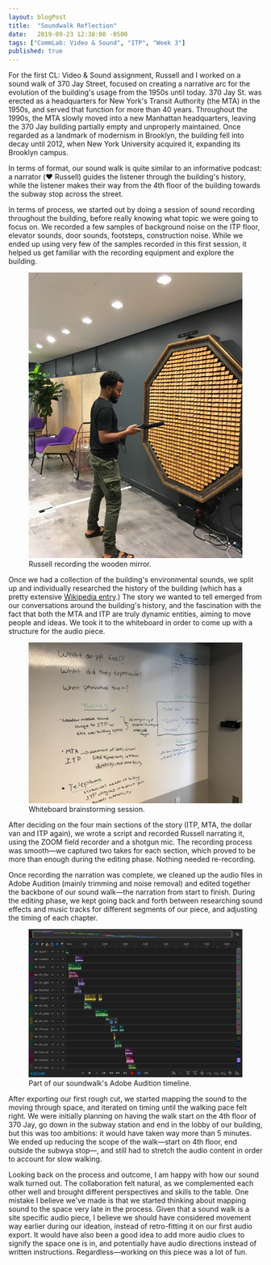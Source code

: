 ```yaml
---
layout: blogPost
title:  "Soundwalk Reflection"
date:   2019-09-23 12:38:00 -0500
tags: ["CommLab: Video & Sound", "ITP", "Week 3"]
published: true
---
```


For the first CL: Video & Sound assignment, Russell and I worked on a sound walk of 370 Jay Street, focused on creating a narrative arc for the evolution of the building's usage from the 1950s until today. 370 Jay St. was erected as a headquarters for New York's Transit Authority (the MTA) in the 1950s, and served that function for more than 40 years. Throughout the 1990s, the MTA slowly moved into a new Manhattan headquarters, leaving the 370 Jay building partially empty and unproperly maintained. Once regarded as a landmark of modernism in Brooklyn, the building fell into decay until 2012, when New York University acquired it, expanding its Brooklyn campus.

In terms of format, our sound walk is quite similar to an informative podcast: a narrator (❤️ Russell) guides the listener through the building's history, while the listener makes their way from the 4th floor of the building towards the subway stop across the street.

In terms of process, we started out by doing a session of sound recording throughout the building, before really knowing what topic we were going to focus on. We recorded a few samples of background noise on the ITP floor, elevator sounds, door sounds, footsteps, construction noise. While we ended up using very few of the samples recorded in this first session, it helped us get familiar with the recording equipment and explore the building.

<figure>
  <img class="img-row-2" src="/assets/images/blog/2019-09-23-soundwalk-reflection/1.jpg" alt="Russell recording the wooden mirror"/>
  <figcaption>
    Russell recording the wooden mirror.
  </figcaption>
</figure>

Once we had a collection of the building's environmental sounds, we split up and individually researched the history of the building (which has a pretty extensive <a class="underlined" href="https://en.wikipedia.org/wiki/370_Jay_Street" target="__blank">Wikipedia entry</a>.) The story we wanted to tell emerged from our conversations around the building's history, and the fascination with the fact that both the MTA and ITP are truly dynamic entities, aiming to move people and ideas. We took it to the whiteboard in order to come up with a structure for the audio piece.

<figure>
  <img src="/assets/images/blog/2019-09-23-soundwalk-reflection/2.jpg" alt="Whiteboard brainstorming session"/>
  <figcaption>
    Whiteboard brainstorming session.
  </figcaption>
</figure>

After deciding on the four main sections of the story (ITP, MTA, the dollar van and ITP again), we wrote a script and recorded Russell narrating it, using the ZOOM field recorder and a shotgun mic. The recording process was smooth—we captured two takes for each section, which proved to be more than enough during the editing phase. Nothing needed re-recording.

Once recording the narration was complete, we cleaned up the audio files in Adobe Audition (mainly trimming and noise removal) and edited together the backbone of our sound walk—the narration from start to finish. During the editing phase, we kept going back and forth between researching sound effects and music tracks for different segments of our piece, and adjusting the timing of each chapter.

<figure>
  <img src="/assets/images/blog/2019-09-23-soundwalk-reflection/3.png" alt="Part of our soundwalk's Adobe Audition timeline"/>
  <figcaption>
    Part of our soundwalk's Adobe Audition timeline.
  </figcaption>
</figure>

After exporting our first rough cut, we started mapping the sound to the moving through space, and iterated on timing until the walking pace felt right. We were initially planning on having the walk start on the 4th floor of 370 Jay, go down in the subway station and end in the lobby of our building, but this was too ambitions: it would have taken way more than 5 minutes. We ended up reducing the scope of the walk—start on 4th floor, end outside the subwya stop—, and still had to stretch the audio content in order to account for slow walking. 

Looking back on the process and outcome, I am happy with how our sound walk turned out. The collaboration felt natural, as we complemented each other well and brought different perspectives and skills to the table. One mistake I believe we've made is that we started thinking about mapping sound to the space very late in the process. Given that a sound walk is a site specific audio piece, I believe we should have considered movement way earlier during our ideation, instead of retro-fitting it on our first audio export. It would have also been a good idea to add more audio clues to signify the space one is in, and potentially have audio directions instead of written instructions. Regardless—working on this piece was a lot of fun.